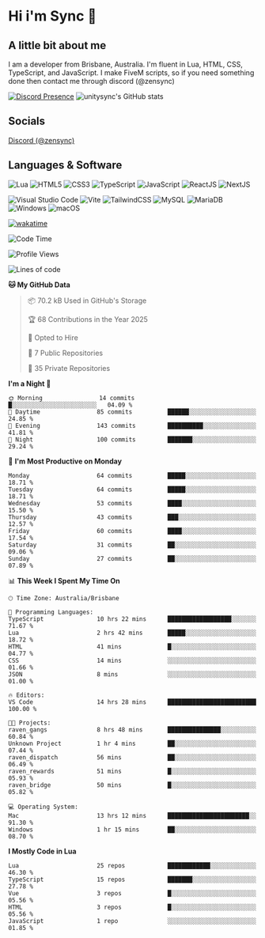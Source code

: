 # Hi i'm Sync 👋

## A little bit about me
I am a developer from Brisbane, Australia. I'm fluent in Lua, HTML, CSS, TypeScript, and JavaScript. I make FiveM scripts, so if you need something done then contact me through discord (@zensync)

[![Discord Presence](https://lanyard.cnrad.dev/api/265742868587479050)](https://discord.com/users/265742868587479050)
![unitysync's GitHub stats](https://github-readme-stats.vercel.app/api?username=unitysync&show_icons=true&theme=ambient_gradient)

## Socials
<p><a href="https://discord.com/users/265742868587479050">Discord (@zensync)</a></p>

## Languages & Software
![Lua](https://img.shields.io/badge/lua-%232C2D72.svg?style=for-the-badge&logo=lua&logoColor=white) ![HTML5](https://img.shields.io/badge/html5-%23E34F26.svg?style=for-the-badge&logo=html5&logoColor=white) ![CSS3](https://img.shields.io/badge/css3-%231572B6.svg?style=for-the-badge&logo=css3&logoColor=white) ![TypeScript](https://img.shields.io/badge/TypeScript-3178C6?logo=typescript&logoColor=fff&style=for-the-badge) ![JavaScript](https://img.shields.io/badge/javascript-%23323330.svg?style=for-the-badge&logo=javascript&logoColor=%23F7DF1E) ![ReactJS](https://shields.io/badge/react-black?logo=react&style=for-the-badge) ![NextJS](https://img.shields.io/badge/next.js-000000?style=for-the-badge&logo=nextdotjs&logoColor=white)

![Visual Studio Code](https://custom-icon-badges.demolab.com/badge/Visual%20Studio%20Code-0078d7.svg?logo=vsc&logoColor=white&style=for-the-badge) ![Vite](https://img.shields.io/badge/Vite-646CFF?style=for-the-badge&logo=Vite&logoColor=white) ![TailwindCSS](https://img.shields.io/badge/tailwindcss-%2338B2AC.svg?style=for-the-badge&logo=tailwind-css&logoColor=white) ![MySQL](https://img.shields.io/badge/MySQL-4479A1?style=for-the-badge&logo=mysql&logoColor=white) ![MariaDB](https://img.shields.io/badge/MariaDB-003545?style=for-the-badge&logo=mariadb&logoColor=white) ![Windows](https://custom-icon-badges.demolab.com/badge/Windows-0078D6?logo=windows11&logoColor=white&style=for-the-badge) ![macOS](https://img.shields.io/badge/macOS-000000?logo=apple&logoColor=F0F0F0&style=for-the-badge)

[![wakatime](https://wakatime.com/badge/user/018c590e-972a-4f9d-bbc0-f77a1b8e8227.svg?style=for-the-badge)](https://wakatime.com/@unitysync)

<!--START_SECTION:waka-->
![Code Time](http://img.shields.io/badge/Code%20Time-348%20hrs%2056%20mins-blue)

![Profile Views](http://img.shields.io/badge/Profile%20Views-86-blue)

![Lines of code](https://img.shields.io/badge/From%20Hello%20World%20I%27ve%20Written-369.9%20thousand%20lines%20of%20code-blue)

**🐱 My GitHub Data** 

> 📦 70.2 kB Used in GitHub's Storage 
 > 
> 🏆 68 Contributions in the Year 2025
 > 
> 💼 Opted to Hire
 > 
> 📜 7 Public Repositories 
 > 
> 🔑 35 Private Repositories 
 > 
**I'm a Night 🦉** 

```text
🌞 Morning                14 commits          █░░░░░░░░░░░░░░░░░░░░░░░░   04.09 % 
🌆 Daytime                85 commits          ██████░░░░░░░░░░░░░░░░░░░   24.85 % 
🌃 Evening                143 commits         ██████████░░░░░░░░░░░░░░░   41.81 % 
🌙 Night                  100 commits         ███████░░░░░░░░░░░░░░░░░░   29.24 % 
```
📅 **I'm Most Productive on Monday** 

```text
Monday                   64 commits          █████░░░░░░░░░░░░░░░░░░░░   18.71 % 
Tuesday                  64 commits          █████░░░░░░░░░░░░░░░░░░░░   18.71 % 
Wednesday                53 commits          ████░░░░░░░░░░░░░░░░░░░░░   15.50 % 
Thursday                 43 commits          ███░░░░░░░░░░░░░░░░░░░░░░   12.57 % 
Friday                   60 commits          ████░░░░░░░░░░░░░░░░░░░░░   17.54 % 
Saturday                 31 commits          ██░░░░░░░░░░░░░░░░░░░░░░░   09.06 % 
Sunday                   27 commits          ██░░░░░░░░░░░░░░░░░░░░░░░   07.89 % 
```


📊 **This Week I Spent My Time On** 

```text
🕑︎ Time Zone: Australia/Brisbane

💬 Programming Languages: 
TypeScript               10 hrs 22 mins      ██████████████████░░░░░░░   71.67 % 
Lua                      2 hrs 42 mins       █████░░░░░░░░░░░░░░░░░░░░   18.72 % 
HTML                     41 mins             █░░░░░░░░░░░░░░░░░░░░░░░░   04.77 % 
CSS                      14 mins             ░░░░░░░░░░░░░░░░░░░░░░░░░   01.66 % 
JSON                     8 mins              ░░░░░░░░░░░░░░░░░░░░░░░░░   01.00 % 

🔥 Editors: 
VS Code                  14 hrs 28 mins      █████████████████████████   100.00 % 

🐱‍💻 Projects: 
raven_gangs              8 hrs 48 mins       ███████████████░░░░░░░░░░   60.84 % 
Unknown Project          1 hr 4 mins         ██░░░░░░░░░░░░░░░░░░░░░░░   07.44 % 
raven_dispatch           56 mins             ██░░░░░░░░░░░░░░░░░░░░░░░   06.49 % 
raven_rewards            51 mins             █░░░░░░░░░░░░░░░░░░░░░░░░   05.93 % 
raven_bridge             50 mins             █░░░░░░░░░░░░░░░░░░░░░░░░   05.82 % 

💻 Operating System: 
Mac                      13 hrs 12 mins      ███████████████████████░░   91.30 % 
Windows                  1 hr 15 mins        ██░░░░░░░░░░░░░░░░░░░░░░░   08.70 % 
```

**I Mostly Code in Lua** 

```text
Lua                      25 repos            ████████████░░░░░░░░░░░░░   46.30 % 
TypeScript               15 repos            ███████░░░░░░░░░░░░░░░░░░   27.78 % 
Vue                      3 repos             █░░░░░░░░░░░░░░░░░░░░░░░░   05.56 % 
HTML                     3 repos             █░░░░░░░░░░░░░░░░░░░░░░░░   05.56 % 
JavaScript               1 repo              ░░░░░░░░░░░░░░░░░░░░░░░░░   01.85 % 
```




<!--END_SECTION:waka-->
